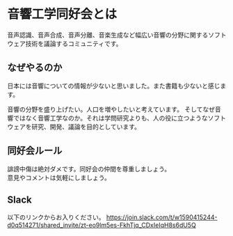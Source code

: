 # 音響工学同好会とは
音声認識、音声合成、音声分離、音楽生成など幅広い音響の分野に関するソフトウェア技術を議論するコミュニティです。

## なぜやるのか
日本には音響についての情報が少ないと思いました。また書籍も少ないと感じます。

音響の分野を盛り上げたい。人口を増やしたいと考えています。
そしてなぜ音響ではなく音響工学なのか。それは学問研究よりも、人の役に立つようなソフトウェアを研究、開発、議論を目的としています。

## 同好会ルール
誹謗中傷は絶対ダメです。同好会の仲間を尊重しましょう。　  
意見やコメントは気軽にしましょう。  

## Slack
以下のリンクからお入りください。
https://join.slack.com/t/w1590415244-d0q514271/shared_invite/zt-eo9lm5es-FkhTjq_CDxIeIqH8s6dU5Q
